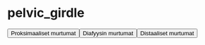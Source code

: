 # pelvic_girdle

<button id="pelvic_girdle_proksimaalinen">Proksimaaliset murtumat</button><button id="pelvic_girdle_diafyysi">Diafyysin murtumat</button><button id="pelvic_girdle_distaalinen">Distaaliset murtumat</button>

